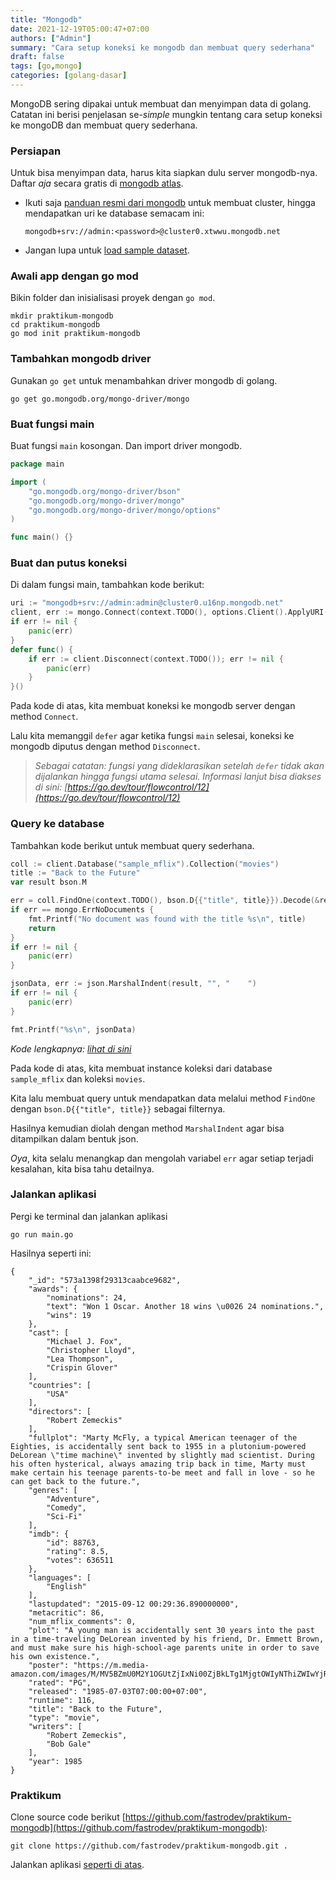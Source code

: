 ```yaml
---
title: "Mongodb"
date: 2021-12-19T05:00:47+07:00
authors: ["Admin"]
summary: "Cara setup koneksi ke mongodb dan membuat query sederhana"
draft: false
tags: [go,mongo]
categories: [golang-dasar]
---
```


MongoDB sering dipakai untuk membuat dan menyimpan data di golang. Catatan ini berisi penjelasan se-*simple* mungkin tentang cara setup koneksi ke mongoDB dan membuat query sederhana.

### Persiapan

Untuk bisa menyimpan data, harus kita siapkan dulu server mongodb-nya. Daftar *aja* secara gratis di [mongodb atlas](https://www.mongodb.com/cloud/atlas/register). 

- Ikuti saja [panduan resmi dari mongodb](https://docs.mongodb.com/drivers/go/current/quick-start/#create-a-mongodb-cluster) untuk membuat cluster, hingga mendapatkan uri ke database semacam ini: 

    ```shell
    mongodb+srv://admin:<password>@cluster0.xtwwu.mongodb.net
    ```
- Jangan lupa untuk [load sample dataset](https://docs.atlas.mongodb.com/sample-data/available-sample-datasets/).

### Awali app dengan go mod

Bikin folder dan inisialisasi proyek dengan `go mod`.

```shell
mkdir praktikum-mongodb
cd praktikum-mongodb
go mod init praktikum-mongodb
```

### Tambahkan mongodb driver

Gunakan `go get` untuk menambahkan driver mongodb di golang.
```shell
go get go.mongodb.org/mongo-driver/mongo
```

### Buat fungsi main
Buat fungsi `main` kosongan. Dan import driver mongodb.
```go
package main

import (
	"go.mongodb.org/mongo-driver/bson"
	"go.mongodb.org/mongo-driver/mongo"
	"go.mongodb.org/mongo-driver/mongo/options"
)

func main() {}
```

### Buat dan putus koneksi
Di dalam fungsi main, tambahkan kode berikut:
```go
uri := "mongodb+srv://admin:admin@cluster0.u16np.mongodb.net"
client, err := mongo.Connect(context.TODO(), options.Client().ApplyURI(uri))
if err != nil {
    panic(err)
}
defer func() {
    if err := client.Disconnect(context.TODO()); err != nil {
        panic(err)
    }
}()
```
Pada kode di atas, kita membuat koneksi ke mongodb server dengan method `Connect`. 

Lalu kita memanggil `defer` agar ketika fungsi `main` selesai, koneksi ke mongodb diputus dengan method `Disconnect`.

> *Sebagai catatan: fungsi yang dideklarasikan setelah `defer` tidak akan dijalankan hingga fungsi utama selesai. Informasi lanjut bisa diakses di sini: [https://go.dev/tour/flowcontrol/12](https://go.dev/tour/flowcontrol/12)*

### Query ke database
Tambahkan kode berikut untuk membuat query sederhana.
```go
coll := client.Database("sample_mflix").Collection("movies")
title := "Back to the Future"
var result bson.M

err = coll.FindOne(context.TODO(), bson.D{{"title", title}}).Decode(&result)
if err == mongo.ErrNoDocuments {
    fmt.Printf("No document was found with the title %s\n", title)
    return
}
if err != nil {
    panic(err)
}

jsonData, err := json.MarshalIndent(result, "", "    ")
if err != nil {
    panic(err)
}

fmt.Printf("%s\n", jsonData)
```
*Kode lengkapnya: [lihat di sini](https://gist.github.com/ynwd/0d1454fd137ef6f8526f32ee84d35166)*

Pada kode di atas, kita membuat instance koleksi dari database `sample_mflix` dan koleksi `movies`. 

Kita lalu membuat query untuk mendapatkan data melalui method `FindOne` dengan  `bson.D{{"title", title}}` sebagai filternya.

Hasilnya kemudian diolah dengan method `MarshalIndent` agar bisa ditampilkan dalam bentuk json.

*Oya*, kita selalu menangkap dan mengolah variabel `err` agar setiap terjadi kesalahan, kita bisa tahu detailnya.

### Jalankan aplikasi
Pergi ke terminal dan jalankan aplikasi
```shell
go run main.go
```
Hasilnya seperti ini:
```shell
{
    "_id": "573a1398f29313caabce9682",
    "awards": {
        "nominations": 24,
        "text": "Won 1 Oscar. Another 18 wins \u0026 24 nominations.",
        "wins": 19
    },
    "cast": [
        "Michael J. Fox",
        "Christopher Lloyd",
        "Lea Thompson",
        "Crispin Glover"
    ],
    "countries": [
        "USA"
    ],
    "directors": [
        "Robert Zemeckis"
    ],
    "fullplot": "Marty McFly, a typical American teenager of the Eighties, is accidentally sent back to 1955 in a plutonium-powered DeLorean \"time machine\" invented by slightly mad scientist. During his often hysterical, always amazing trip back in time, Marty must make certain his teenage parents-to-be meet and fall in love - so he can get back to the future.",
    "genres": [
        "Adventure",
        "Comedy",
        "Sci-Fi"
    ],
    "imdb": {
        "id": 88763,
        "rating": 8.5,
        "votes": 636511
    },
    "languages": [
        "English"
    ],
    "lastupdated": "2015-09-12 00:29:36.890000000",
    "metacritic": 86,
    "num_mflix_comments": 0,
    "plot": "A young man is accidentally sent 30 years into the past in a time-traveling DeLorean invented by his friend, Dr. Emmett Brown, and must make sure his high-school-age parents unite in order to save his own existence.",
    "poster": "https://m.media-amazon.com/images/M/MV5BZmU0M2Y1OGUtZjIxNi00ZjBkLTg1MjgtOWIyNThiZWIwYjRiXkEyXkFqcGdeQXVyMTQxNzMzNDI@._V1_SY1000_SX677_AL_.jpg",
    "rated": "PG",
    "released": "1985-07-03T07:00:00+07:00",
    "runtime": 116,
    "title": "Back to the Future",
    "type": "movie",
    "writers": [
        "Robert Zemeckis",
        "Bob Gale"
    ],
    "year": 1985
}
```

### Praktikum
Clone source code berikut [https://github.com/fastrodev/praktikum-mongodb](https://github.com/fastrodev/praktikum-mongodb):
```shell
git clone https://github.com/fastrodev/praktikum-mongodb.git .
```

Jalankan aplikasi [seperti di atas](#jalankan-aplikasi).







